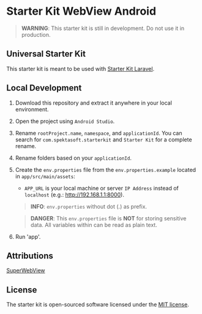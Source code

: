 # Starter Kit WebView Android

> **WARNING**: This starter kit is still in development. Do not use it in production.

## Universal Starter Kit

This starter kit is meant to be used with [Starter Kit Laravel](https://github.com/spektasoft/starter-kit-laravel).

## Local Development

1. Download this repository and extract it anywhere in your local environment.

1. Open the project using `Android Studio`.

1. Rename `rootProject.name`, `namespace`, and `applicationId`. You can search for `com.spektasoft.starterkit` and `Starter Kit` for a complete rename.

1. Rename folders based on your `applicationId`.

1. Create the `env.properties` file from the `env.properties.example` located in `app/src/main/assets`:

   - `APP_URL` is your local machine or server `IP Address` instead of `localhost` (e.g.: http://192.168.1.1:8000).

   > **INFO**: `env.properties` without dot (.) as prefix.

   > **DANGER**: This `env.properties` file is **NOT** for storing sensitive data. All variables within can be read as plain text.

1. Run 'app'.

## Attributions

[SuperWebView](https://github.com/roozbehzarei/SuperWebView)

## License

The starter kit is open-sourced software licensed under the [MIT license](LICENSE).

